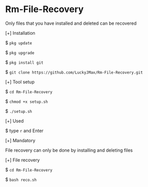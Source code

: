 # Rm-File-Recovery
Only files that you have installed and deleted can be recovered


[+] Installation


$ ``pkg update``


$ ``pkg upgrade``


$ ``pkg install git``


$ ``git clone https://github.com/LuckyJMax/Rm-File-Recovery.git``


[+] Tool setup


$ ``cd Rm-File-Recovery``


$ ``chmod +x setup.sh``


$ ``./setup.sh``


[+] Used


$ type ``r`` and Enter


[+] Mandatory


File recovery can only be done by installing and deleting files


[+] File recovery


$ ``cd Rm-File-Recovery``


$ ``bash reco.sh``



